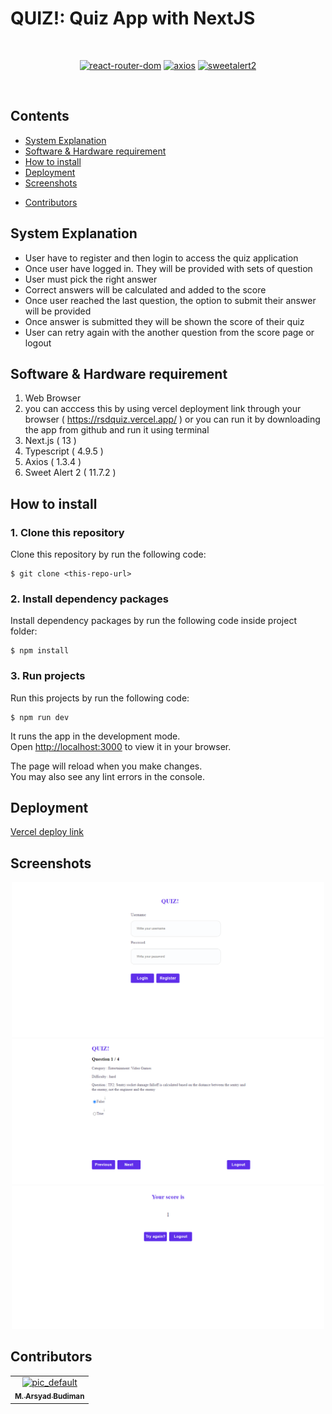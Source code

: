 # QUIZ!: Quiz App with NextJS

<div align="center">
<br>

[![react-router-dom](https://img.shields.io/npm/v/react-router-dom?label=react-router-dom)](https://www.npmjs.com/package/react-router-dom)
[![axios](https://img.shields.io/npm/v/axios?label=axios)](https://www.npmjs.com/package/axios)
[![sweetalert2](https://img.shields.io/npm/v/sweetalert2?label=sweetalert2)](https://www.npmjs.com/package/sweetalert2)

<br/>

</div>

## Contents

- [System Explanation](#system-explanation)
- [Software & Hardware requirement](#software-&-Hardware-requirement)
- [How to install](#how-to-install)
- [Deployment](#deployment)
- [Screenshots](#screenshots)
<!-- - [Related Projects](#related-projects) -->
- [Contributors](#contributors)

## System Explanation

- User have to register and then login to access the quiz application
- Once user have logged in. They will be provided with sets of question
- User must pick the right answer
- Correct answers will be calculated and added to the score
- Once user reached the last question, the option to submit their answer will be provided
- Once answer is submitted they will be shown the score of their quiz
- User can retry again with the another question from the score page or logout

## Software & Hardware requirement

1. Web Browser
2. you can acccess this by using vercel deployment link through your browser ( https://rsdquiz.vercel.app/ ) or you can run it by downloading the app from github and run it using terminal
3. Next.js ( 13 )
4. Typescript ( 4.9.5 )
5. Axios ( 1.3.4 )
6. Sweet Alert 2 ( 11.7.2 )

## How to install

### 1. Clone this repository

Clone this repository by run the following code:

```
$ git clone <this-repo-url>
```

### 2. Install dependency packages

Install dependency packages by run the following code inside project folder:

```
$ npm install
```

### 3. Run projects

Run this projects by run the following code:

```
$ npm run dev
```

It runs the app in the development mode.\
Open [http://localhost:3000](http://localhost:3000) to view it in your browser.

The page will reload when you make changes.\
You may also see any lint errors in the console.

## Deployment

[Vercel deploy link](https://rsdquiz.vercel.app/)

## Screenshots

<div align="center">
<img width="500" src="https://raw.githubusercontent.com/rsad100/Project-Lamar-Kerja-1/main/assets/signin.png" alt="Signin page">

<img width="500" src="https://raw.githubusercontent.com/rsad100/Project-Lamar-Kerja-1/main/assets/main.png" alt="Quiz page">

<img width="500" src="https://raw.githubusercontent.com/rsad100/Project-Lamar-Kerja-1/main/assets/score.png" alt="Score page">

</div>

<!-- ## Related Projects

[Golden-Tix Backend](https://github.com/zainulrofa/golden-tix-backend) -->

## Contributors

<center>
  <table>
    <tr>
        <td align="center">
        <a href="https://github.com/rsad100">
          <img width="100" ; src="https://res.cloudinary.com/dx7cvqczn/image/upload/v1667811029/coffee_addict/pic_default.png" alt="pic_default"><br/>
          <sub><b>M. Arsyad Budiman</b></sub>
        </a>
        </td>
  </table>
</center>
